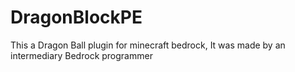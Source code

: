 # DragonBlockPE
This a Dragon Ball plugin for minecraft bedrock, It was made by an intermediary Bedrock programmer
